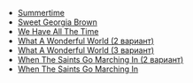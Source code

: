 * [Summertime](Summertime)
* [Sweet Georgia Brown](Sweet%20Georgia%20Brown)
* [We Have All The Time](We%20Have%20All%20The%20Time)
* [What A Wonderful World (2 вариант)](What%20A%20Wonderful%20World%20(2%20вариант))
* [What A Wonderful World (3 вариант)](What%20A%20Wonderful%20World%20(3%20вариант))
* [When The Saints Go Marching In (2 вариант)](When%20The%20Saints%20Go%20Marching%20In%20(2%20вариант))
* [When The Saints Go Marching In](When%20The%20Saints%20Go%20Marching%20In)